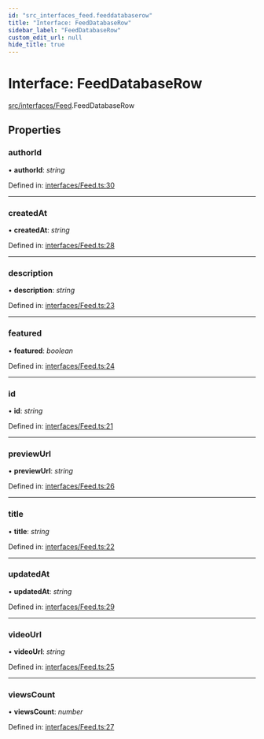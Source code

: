 ```yaml
---
id: "src_interfaces_feed.feeddatabaserow"
title: "Interface: FeedDatabaseRow"
sidebar_label: "FeedDatabaseRow"
custom_edit_url: null
hide_title: true
---
```


# Interface: FeedDatabaseRow

[src/interfaces/Feed](../modules/src_interfaces_feed.md).FeedDatabaseRow

## Properties

### authorId

• **authorId**: *string*

Defined in: [interfaces/Feed.ts:30](https://github.com/xr3ngine/xr3ngine/blob/7e8e151f1/packages/common/src/interfaces/Feed.ts#L30)

___

### createdAt

• **createdAt**: *string*

Defined in: [interfaces/Feed.ts:28](https://github.com/xr3ngine/xr3ngine/blob/7e8e151f1/packages/common/src/interfaces/Feed.ts#L28)

___

### description

• **description**: *string*

Defined in: [interfaces/Feed.ts:23](https://github.com/xr3ngine/xr3ngine/blob/7e8e151f1/packages/common/src/interfaces/Feed.ts#L23)

___

### featured

• **featured**: *boolean*

Defined in: [interfaces/Feed.ts:24](https://github.com/xr3ngine/xr3ngine/blob/7e8e151f1/packages/common/src/interfaces/Feed.ts#L24)

___

### id

• **id**: *string*

Defined in: [interfaces/Feed.ts:21](https://github.com/xr3ngine/xr3ngine/blob/7e8e151f1/packages/common/src/interfaces/Feed.ts#L21)

___

### previewUrl

• **previewUrl**: *string*

Defined in: [interfaces/Feed.ts:26](https://github.com/xr3ngine/xr3ngine/blob/7e8e151f1/packages/common/src/interfaces/Feed.ts#L26)

___

### title

• **title**: *string*

Defined in: [interfaces/Feed.ts:22](https://github.com/xr3ngine/xr3ngine/blob/7e8e151f1/packages/common/src/interfaces/Feed.ts#L22)

___

### updatedAt

• **updatedAt**: *string*

Defined in: [interfaces/Feed.ts:29](https://github.com/xr3ngine/xr3ngine/blob/7e8e151f1/packages/common/src/interfaces/Feed.ts#L29)

___

### videoUrl

• **videoUrl**: *string*

Defined in: [interfaces/Feed.ts:25](https://github.com/xr3ngine/xr3ngine/blob/7e8e151f1/packages/common/src/interfaces/Feed.ts#L25)

___

### viewsCount

• **viewsCount**: *number*

Defined in: [interfaces/Feed.ts:27](https://github.com/xr3ngine/xr3ngine/blob/7e8e151f1/packages/common/src/interfaces/Feed.ts#L27)
